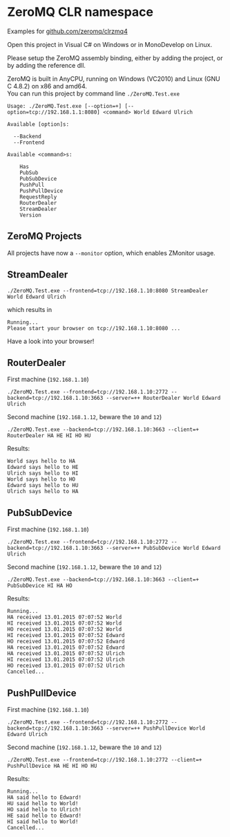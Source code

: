 # ZeroMQ CLR namespace
Examples for [github.com/zeromq/clrzmq4](http://github.com/zeromq/clrzmq4)

Open this project in Visual C# on Windows or in MonoDevelop on Linux.

Please setup the ZeroMQ assembly binding, either by adding the project, or by adding the reference dll.

ZeroMQ is built in AnyCPU, running on Windows (VC2010) and Linux (GNU C 4.8.2) on x86 and amd64.   
You can run this project by command line `./ZeroMQ.Test.exe`

	Usage: ./ZeroMQ.Test.exe [--option=+] [--option=tcp://192.168.1.1:8080] <command> World Edward Ulrich

	Available [option]s:

	  --Backend
	  --Frontend

	Available <command>s:

	    Has
	    PubSub
	    PubSubDevice
	    PushPull
	    PushPullDevice
	    RequestReply
	    RouterDealer
	    StreamDealer
	    Version

ZeroMQ Projects 
---

All projects have now a `--monitor` option, which enables ZMonitor usage.

StreamDealer
-

	./ZeroMQ.Test.exe --frontend=tcp://192.168.1.10:8080 StreamDealer World Edward Ulrich

which results in 

	Running...
	Please start your browser on tcp://192.168.1.10:8080 ...

Have a look into your browser!

RouterDealer
-

First machine (`192.168.1.10`)

	./ZeroMQ.Test.exe --frontend=tcp://192.168.1.10:2772 --backend=tcp://192.168.1.10:3663 --server=++ RouterDealer World Edward Ulrich
	
Second machine (`192.168.1.12`, beware the `10` and `12`)

	./ZeroMQ.Test.exe --backend=tcp://192.168.1.10:3663 --client=+ RouterDealer HA HE HI HO HU
	
Results:

	World says hello to HA
	Edward says hello to HE
	Ulrich says hello to HI
	World says hello to HO
	Edward says hello to HU
	Ulrich says hello to HA

	
PubSubDevice
-

First machine (`192.168.1.10`)

	./ZeroMQ.Test.exe --frontend=tcp://192.168.1.10:2772 --backend=tcp://192.168.1.10:3663 --server=++ PubSubDevice World Edward Ulrich
	
Second machine (`192.168.1.12`, beware the `10` and `12`)

	./ZeroMQ.Test.exe --backend=tcp://192.168.1.10:3663 --client=+ PubSubDevice HI HA HO

Results:

	Running...
	HA received 13.01.2015 07:07:52 World
	HI received 13.01.2015 07:07:52 World
	HO received 13.01.2015 07:07:52 World
	HI received 13.01.2015 07:07:52 Edward
	HO received 13.01.2015 07:07:52 Edward
	HA received 13.01.2015 07:07:52 Edward
	HA received 13.01.2015 07:07:52 Ulrich
	HI received 13.01.2015 07:07:52 Ulrich
	HO received 13.01.2015 07:07:52 Ulrich
	Cancelled...

	
PushPullDevice
-

First machine (`192.168.1.10`)

	./ZeroMQ.Test.exe --frontend=tcp://192.168.1.10:2772 --backend=tcp://192.168.1.10:3663 --server=++ PushPullDevice World Edward Ulrich
	
Second machine (`192.168.1.12`, beware the `10` and `12`)

	./ZeroMQ.Test.exe --frontend=tcp://192.168.1.10:2772 --client=+ PushPullDevice HA HE HI HO HU

Results:

	Running...
	HA said hello to Edward!
	HU said hello to World!
	HO said hello to Ulrich!
	HE said hello to Edward!
	HI said hello to World!
	Cancelled...
